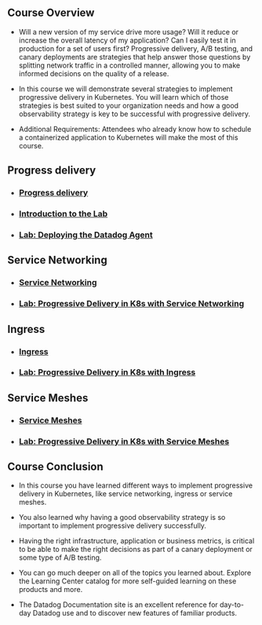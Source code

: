 ## Course Overview

  * Will a new version of my service drive more usage? Will it reduce or increase the overall latency of my application? Can I easily test it in production for a set of users first? Progressive delivery, A/B testing, and canary deployments are strategies that help answer those questions by splitting network traffic in a controlled manner, allowing you to make informed decisions on the quality of a release.

  * In this course we will demonstrate several strategies to implement progressive delivery in Kubernetes. You will learn which of those strategies is best suited to your organization needs and how a good observability strategy is key to be successful with progressive delivery.

  * Additional Requirements: Attendees who already know how to schedule a containerized application to Kubernetes will make the most of this course.

## Progress delivery

  * ### [Progress delivery](lab1-1.md)
  
  * ### [Introduction to the Lab](lab1-2.md)
   
  * ### [Lab: Deploying the Datadog Agent](lab1-3.md)

## Service Networking
 
 * ### [Service Networking](lab2-1.md)
 
 * ### [Lab: Progressive Delivery in K8s with Service Networking](lab2-2.md)

## Ingress

 * ### [Ingress](lab3-1.md)
 
 * ### [Lab: Progressive Delivery in K8s with Ingress](lab3-2.md)

## Service Meshes

  * ### [Service Meshes](lab4-1.md)
  
  * ### [Lab: Progressive Delivery in K8s with Service Meshes](lab4-2.md)

## Course Conclusion

  * In this course you have learned different ways to implement progressive delivery in Kubernetes, like service networking, ingress or service meshes.

  * You also learned why having a good observability strategy is so important to implement progressive delivery successfully.

  * Having the right infrastructure, application or business metrics, is critical to be able to make the right decisions as part of a canary deployment or some type of A/B testing.

  * You can go much deeper on all of the topics you learned about. Explore the Learning Center catalog for more self-guided learning on these products and more.

  * The Datadog Documentation site is an excellent reference for day-to-day Datadog use and to discover new features of familiar products.

